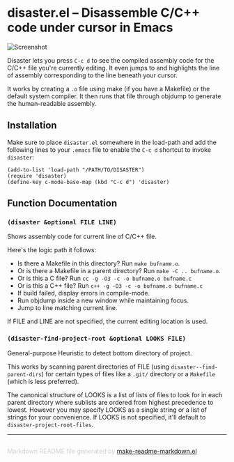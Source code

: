 disaster.el – Disassemble C/C++ code under cursor in Emacs
==========================================================

![Screenshot](http://i.imgur.com/kMoN1m6.png)

Disaster lets you press `C-c d` to see the compiled assembly code for the
C/C++ file you're currently editing. It even jumps to and highlights the
line of assembly corresponding to the line beneath your cursor.

It works by creating a `.o` file using make (if you have a Makefile) or the
default system compiler. It then runs that file through objdump to generate
the human-readable assembly.

Installation
------------

Make sure to place `disaster.el` somewhere in the load-path and add the
following lines to your `.emacs` file to enable the `C-c d` shortcut to
invoke `disaster`:

    (add-to-list 'load-path "/PATH/TO/DISASTER")
    (require 'disaster)
    (define-key c-mode-base-map (kbd "C-c d") 'disaster)


Function Documentation
----------------------

### `(disaster &optional FILE LINE)`

Shows assembly code for current line of C/C++ file.

Here's the logic path it follows:

- Is there a Makefile in this directory? Run `make bufname.o`.
- Or is there a Makefile in a parent directory? Run `make -C .. bufname.o`.
- Or is this a C file? Run `cc -g -O3 -c -o bufname.o bufname.c`
- Or is this a C++ file? Run `c++ -g -O3 -c -o bufname.o bufname.c`
- If build failed, display errors in compile-mode.
- Run objdump inside a new window while maintaining focus.
- Jump to line matching current line.

If FILE and LINE are not specified, the current editing location
is used.

### `(disaster-find-project-root &optional LOOKS FILE)`

General-purpose Heuristic to detect bottom directory of project.

This works by scanning parent directories of FILE (using
`disaster--find-parent-dirs`) for certain types of files like a
`.git/` directory or a `Makefile` (which is less preferred).

The canonical structure of LOOKS is a list of lists of files
to look for in each parent directory where sublists are ordered
from highest precedence to lowest.  However you may specify
LOOKS as a single string or a list of strings for your
convenience. If LOOKS is not specified, it'll default to
`disaster-project-root-files`.

-----
<div style="padding-top:15px;color: #d0d0d0;">
Markdown README file generated by
<a href="https://github.com/mgalgs/make-readme-markdown">make-readme-markdown.el</a>
</div>
